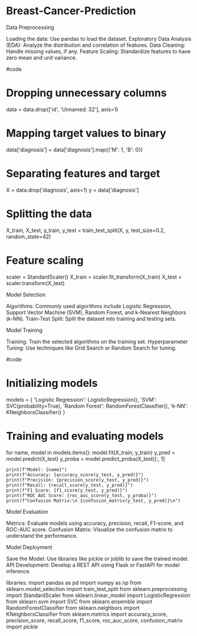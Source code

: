 # Breast-Cancer-Prediction

Data Preprocessing

Loading the data: Use pandas to load the dataset.
Exploratory Data Analysis (EDA): Analyze the distribution and correlation of features.
Data Cleaning: Handle missing values, if any.
Feature Scaling: Standardize features to have zero mean and unit variance.

#code
# Dropping unnecessary columns
data = data.drop(['id', 'Unnamed: 32'], axis=1)

# Mapping target values to binary
data['diagnosis'] = data['diagnosis'].map({'M': 1, 'B': 0})

# Separating features and target
X = data.drop('diagnosis', axis=1)
y = data['diagnosis']

# Splitting the data
X_train, X_test, y_train, y_test = train_test_split(X, y, test_size=0.2, random_state=42)

# Feature scaling
scaler = StandardScaler()
X_train = scaler.fit_transform(X_train)
X_test = scaler.transform(X_test)


Model Selection

Algorithms: Commonly used algorithms include Logistic Regression, Support Vector Machine (SVM), Random Forest, and k-Nearest Neighbors (k-NN).
Train-Test Split: Split the dataset into training and testing sets.

Model Training

Training: Train the selected algorithms on the training set.
Hyperparameter Tuning: Use techniques like Grid Search or Random Search for tuning.

#code
# Initializing models
models = {
    'Logistic Regression': LogisticRegression(),
    'SVM': SVC(probability=True),
    'Random Forest': RandomForestClassifier(),
    'k-NN': KNeighborsClassifier()
}

# Training and evaluating models
for name, model in models.items():
    model.fit(X_train, y_train)
    y_pred = model.predict(X_test)
    y_proba = model.predict_proba(X_test)[:, 1]
    
    print(f"Model: {name}")
    print(f"Accuracy: {accuracy_score(y_test, y_pred)}")
    print(f"Precision: {precision_score(y_test, y_pred)}")
    print(f"Recall: {recall_score(y_test, y_pred)}")
    print(f"F1 Score: {f1_score(y_test, y_pred)}")
    print(f"ROC AUC Score: {roc_auc_score(y_test, y_proba)}")
    print(f"Confusion Matrix:\n {confusion_matrix(y_test, y_pred)}\n")

Model Evaluation

Metrics: Evaluate models using accuracy, precision, recall, F1-score, and ROC-AUC score.
Confusion Matrix: Visualize the confusion matrix to understand the performance.

Model Deployment

Save the Model: Use libraries like pickle or joblib to save the trained model.
API Development: Develop a REST API using Flask or FastAPI for model inference.

libraries:
import pandas as pd
import numpy as np
from sklearn.model_selection import train_test_split
from sklearn.preprocessing import StandardScaler
from sklearn.linear_model import LogisticRegression
from sklearn.svm import SVC
from sklearn.ensemble import RandomForestClassifier
from sklearn.neighbors import KNeighborsClassifier
from sklearn.metrics import accuracy_score, precision_score, recall_score, f1_score, roc_auc_score, confusion_matrix
import pickle

